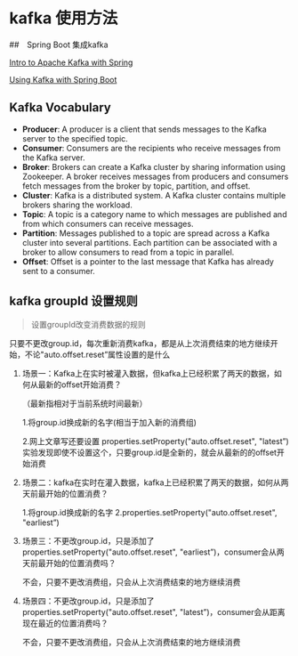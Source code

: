# kafka 使用方法

##　Spring Boot 集成kafka

[Intro to Apache Kafka with Spring](https://www.baeldung.com/spring-kafka)

[Using Kafka with Spring Boot](https://reflectoring.io/spring-boot-kafka/)

## Kafka Vocabulary

- **Producer**: A producer is a client that sends messages to the Kafka server to the specified topic.
- **Consumer**: Consumers are the recipients who receive messages from the Kafka server.
- **Broker**: Brokers can create a Kafka cluster by sharing information using Zookeeper. A broker receives messages from producers and consumers fetch messages from the broker by topic, partition, and offset.
- **Cluster**: Kafka is a distributed system. A Kafka cluster contains multiple brokers sharing the workload.
- **Topic**: A topic is a category name to which messages are published and from which consumers can receive messages.
- **Partition**: Messages published to a topic are spread across a Kafka cluster into several partitions. Each partition can be associated with a broker to allow consumers to read from a topic in parallel.
- **Offset**: Offset is a pointer to the last message that Kafka has already sent to a consumer.

## kafka groupId 设置规则
> 设置groupId改变消费数据的规则

只要不更改group.id，每次重新消费kafka，都是从上次消费结束的地方继续开始，不论"auto.offset.reset”属性设置的是什么

1. 场景一：Kafka上在实时被灌入数据，但kafka上已经积累了两天的数据，如何从最新的offset开始消费？

    （最新指相对于当前系统时间最新）
    
    1.将group.id换成新的名字(相当于加入新的消费组)
    
    2.网上文章写还要设置 properties.setProperty("auto.offset.reset", "latest”)
    实验发现即使不设置这个，只要group.id是全新的，就会从最新的的offset开始消费



2. 场景二：kafka在实时在灌入数据，kafka上已经积累了两天的数据，如何从两天前最开始的位置消费？
   
    1.将group.id换成新的名字
    2.properties.setProperty("auto.offset.reset", "earliest”)

3. 场景三：不更改group.id，只是添加了properties.setProperty("auto.offset.reset", "earliest”)，consumer会从两天前最开始的位置消费吗？

    不会，只要不更改消费组，只会从上次消费结束的地方继续消费

4. 场景四：不更改group.id，只是添加了properties.setProperty("auto.offset.reset", "latest”)，consumer会从距离现在最近的位置消费吗？
    
    不会，只要不更改消费组，只会从上次消费结束的地方继续消费 
